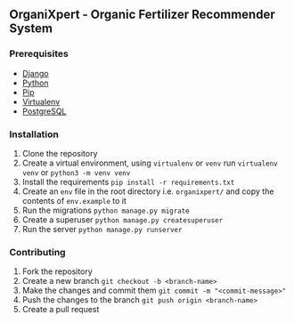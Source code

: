 ## OrganiXpert - Organic Fertilizer Recommender System

### Prerequisites
- [Django](https://www.djangoproject.com/)
- [Python](https://www.python.org/)
- [Pip](https://pypi.org/project/pip/)
- [Virtualenv](https://virtualenv.pypa.io/en/latest/)
- [PostgreSQL](https://www.postgresql.org/)

### Installation
1. Clone the repository
2. Create a virtual environment, using `virtualenv` or `venv` run `virtualenv venv` or `python3 -m venv venv`
3. Install the requirements `pip install -r requirements.txt`
4. Create an `env` file in the root directory i.e. `organixpert/` and copy the contents of `env.example` to it
5. Run the migrations `python manage.py migrate`
6. Create a superuser `python manage.py createsuperuser`
7. Run the server `python manage.py runserver`

### Contributing
1. Fork the repository
2. Create a new branch `git checkout -b <branch-name>`
3. Make the changes and commit them `git commit -m "<commit-message>"`
4. Push the changes to the branch `git push origin <branch-name>`
5. Create a pull request



